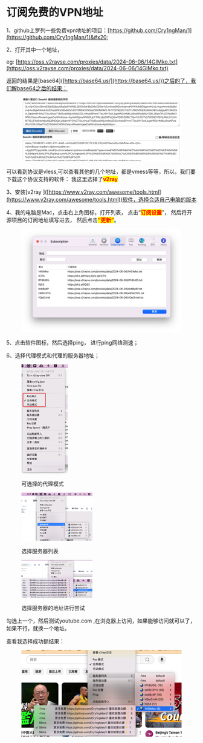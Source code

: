 # 订阅免费的VPN地址

1、github上罗列一些免费vpn地址的项目：[https://github.com/Cry1ngMan/1](https://github.com/Cry1ngMan/1)&#x20;

2、打开其中一个地址，&#x20;

eg: [https://oss.v2rayse.com/proxies/data/2024-06-06/14GIMko.txt](https://oss.v2rayse.com/proxies/data/2024-06-06/14GIMko.txt) &#x20;

返回的结果是\[base64]\([https://base64.us/](https://base64.us/))之后的了，我们解base64之后的结果：

<figure><img src=".gitbook/assets/image.png" alt=""><figcaption></figcaption></figure>

可以看到协议是vless,可以查看其他的几个地址，都是vmess等等，所以，我们要下载这个协议支持的软件： 我这里选择了<mark style="color:red;">**v2ray**</mark>&#x20;



3、安装\[v2ray ]\([https://www.v2ray.com/awesome/tools.html](https://www.v2ray.com/awesome/tools.html))软件，选择合适自己电脑的版本



4、我的电脑是Mac，点击右上角图标，打开列表， 点击“<mark style="color:red;">**订阅设置**</mark>”， 然后将开源项目的订阅地址填写进去， 然后点击<mark style="color:red;">**“更新”**</mark>。

<figure><img src=".gitbook/assets/image (1).png" alt=""><figcaption></figcaption></figure>

5、点击软件图标，然后选择ping， 进行ping网络测速；



6、选择代理模式和代理的服务器地址；

<div align="left">

<figure><img src=".gitbook/assets/image (2).png" alt="可选择的代理模式" width="123"><figcaption><p>可选择的代理模式</p></figcaption></figure>

</div>

<div align="left">

<figure><img src=".gitbook/assets/image (3).png" alt="" width="188"><figcaption><p>选择服务器列表</p></figcaption></figure>

</div>

<div align="left">

<figure><img src=".gitbook/assets/image (4).png" alt="" width="188"><figcaption><p>选择服务器的地址进行尝试</p></figcaption></figure>

</div>

勾选上一个，然后测试youtube.com ,在浏览器上访问，如果能够访问就可以了，如果不行，就换一个地址。

查看我选择成功额结果：

<figure><img src=".gitbook/assets/image (5).png" alt=""><figcaption></figcaption></figure>



